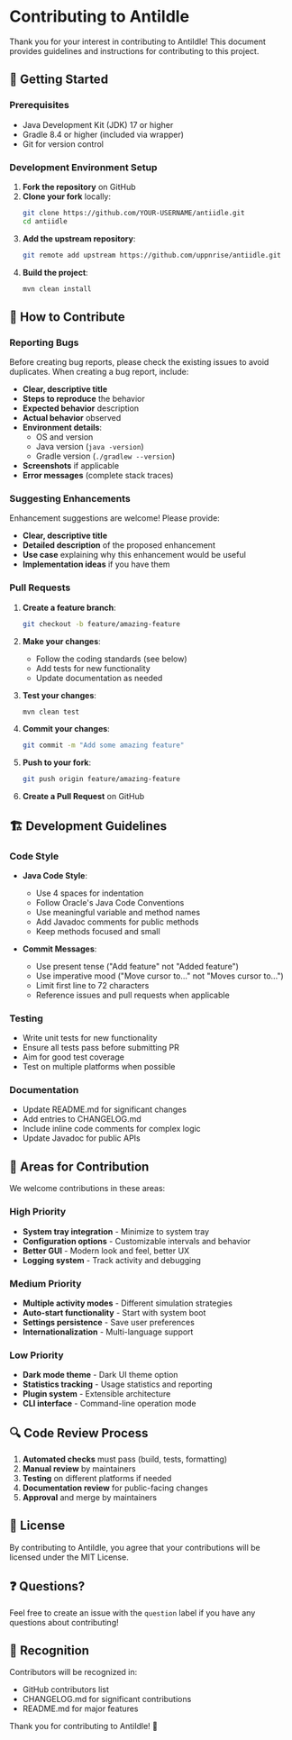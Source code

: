 # Contributing to AntiIdle

Thank you for your interest in contributing to AntiIdle! This document provides guidelines and instructions for contributing to this project.

## 🚀 Getting Started

### Prerequisites

- Java Development Kit (JDK) 17 or higher
- Gradle 8.4 or higher (included via wrapper)
- Git for version control

### Development Environment Setup

1. **Fork the repository** on GitHub
2. **Clone your fork** locally:
   ```bash
   git clone https://github.com/YOUR-USERNAME/antiidle.git
   cd antiidle
   ```
3. **Add the upstream repository**:
   ```bash
   git remote add upstream https://github.com/uppnrise/antiidle.git
   ```
4. **Build the project**:
   ```bash
   mvn clean install
   ```

## 📝 How to Contribute

### Reporting Bugs

Before creating bug reports, please check the existing issues to avoid duplicates. When creating a bug report, include:

- **Clear, descriptive title**
- **Steps to reproduce** the behavior
- **Expected behavior** description
- **Actual behavior** observed
- **Environment details**:
  - OS and version
  - Java version (`java -version`)
  - Gradle version (`./gradlew --version`)
- **Screenshots** if applicable
- **Error messages** (complete stack traces)

### Suggesting Enhancements

Enhancement suggestions are welcome! Please provide:

- **Clear, descriptive title**
- **Detailed description** of the proposed enhancement
- **Use case** explaining why this enhancement would be useful
- **Implementation ideas** if you have them

### Pull Requests

1. **Create a feature branch**:
   ```bash
   git checkout -b feature/amazing-feature
   ```

2. **Make your changes**:
   - Follow the coding standards (see below)
   - Add tests for new functionality
   - Update documentation as needed

3. **Test your changes**:
   ```bash
   mvn clean test
   ```

4. **Commit your changes**:
   ```bash
   git commit -m "Add some amazing feature"
   ```

5. **Push to your fork**:
   ```bash
   git push origin feature/amazing-feature
   ```

6. **Create a Pull Request** on GitHub

## 🏗️ Development Guidelines

### Code Style

- **Java Code Style**:
  - Use 4 spaces for indentation
  - Follow Oracle's Java Code Conventions
  - Use meaningful variable and method names
  - Add Javadoc comments for public methods
  - Keep methods focused and small

- **Commit Messages**:
  - Use present tense ("Add feature" not "Added feature")
  - Use imperative mood ("Move cursor to..." not "Moves cursor to...")
  - Limit first line to 72 characters
  - Reference issues and pull requests when applicable

### Testing

- Write unit tests for new functionality
- Ensure all tests pass before submitting PR
- Aim for good test coverage
- Test on multiple platforms when possible

### Documentation

- Update README.md for significant changes
- Add entries to CHANGELOG.md
- Include inline code comments for complex logic
- Update Javadoc for public APIs

## 🎯 Areas for Contribution

We welcome contributions in these areas:

### High Priority
- **System tray integration** - Minimize to system tray
- **Configuration options** - Customizable intervals and behavior
- **Better GUI** - Modern look and feel, better UX
- **Logging system** - Track activity and debugging

### Medium Priority
- **Multiple activity modes** - Different simulation strategies
- **Auto-start functionality** - Start with system boot
- **Settings persistence** - Save user preferences
- **Internationalization** - Multi-language support

### Low Priority
- **Dark mode theme** - Dark UI theme option
- **Statistics tracking** - Usage statistics and reporting
- **Plugin system** - Extensible architecture
- **CLI interface** - Command-line operation mode

## 🔍 Code Review Process

1. **Automated checks** must pass (build, tests, formatting)
2. **Manual review** by maintainers
3. **Testing** on different platforms if needed
4. **Documentation review** for public-facing changes
5. **Approval** and merge by maintainers

## 📜 License

By contributing to AntiIdle, you agree that your contributions will be licensed under the MIT License.

## ❓ Questions?

Feel free to create an issue with the `question` label if you have any questions about contributing!

## 🙏 Recognition

Contributors will be recognized in:
- GitHub contributors list
- CHANGELOG.md for significant contributions
- README.md for major features

Thank you for contributing to AntiIdle! 🎉
